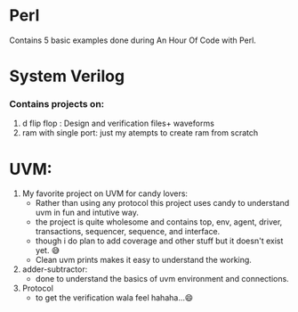 # Perl
 Contains 5 basic examples done during An Hour Of Code with Perl. 
# System Verilog
### Contains projects on:
1. d flip flop : Design and verification files+ waveforms
2. ram with single port: just my atempts to create ram from scratch

# UVM:
1. My favorite project on UVM for candy lovers: 
    - Rather than using any protocol this project uses candy to understand uvm in fun and intutive way. 
    - the project is quite wholesome and contains top, env, agent, driver, transactions, sequencer, sequence, and interface. 
    - though i do plan to add coverage and other stuff but it doesn't exist yet. 😅 
    - Clean uvm prints makes it easy to understand the working.
2. adder-subtractor:
    - done to understand the basics of uvm environment and connections. 
3. Protocol 
    - to get the verification wala feel hahaha...😄
    
